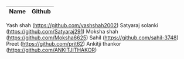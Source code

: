 | Name                  | Github                                                        |
| --------------------- | ------------------------------------------------------------- |
  Yash shah               (https://github.com/yashshah2002)
  Satyaraj solanki        (https://github.com/Satyaraj291)
  Moksha shah             (https://github.com/Moksha6625)
  Sahil                   (https://github.com/sahil-3748)
  Preet                   (https://github.com/prit62)
  Ankitji thankor         (https://github.com/ANKITJITHAKOR)
